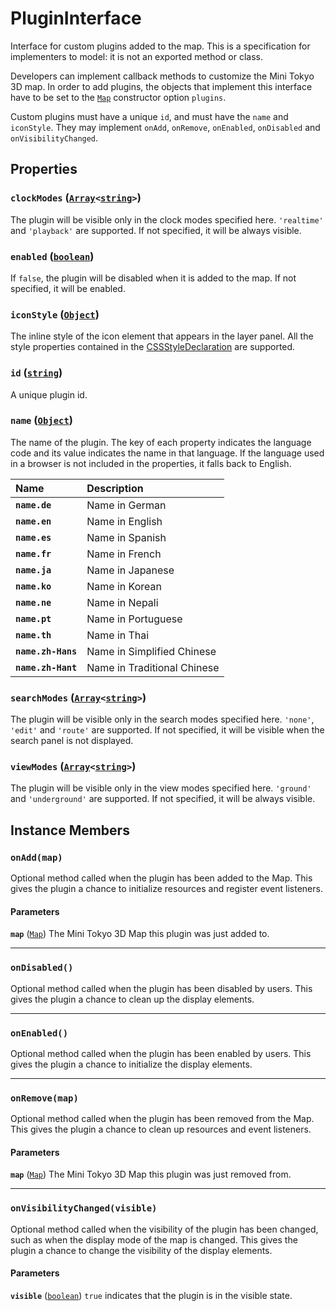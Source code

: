 # PluginInterface

Interface for custom plugins added to the map. This is a specification for implementers to model: it is not an exported method or class.

Developers can implement callback methods to customize the Mini Tokyo 3D map. In order to add plugins, the objects that implement this interface have to be set to the [`Map`](./map.md) constructor option `plugins`.

Custom plugins must have a unique `id`, and must have the `name` and `iconStyle`. They may implement `onAdd`, `onRemove`, `onEnabled`, `onDisabled` and `onVisibilityChanged`.

## Properties

### **`clockModes`** ([`Array`](https://developer.mozilla.org/docs/Web/JavaScript/Reference/Global_Objects/Array)`<`[`string`](https://developer.mozilla.org/docs/Web/JavaScript/Reference/Global_Objects/String)`>`)

The plugin will be visible only in the clock modes specified here. `'realtime'` and `'playback'` are supported. If not specified, it will be always visible.

### **`enabled`** ([`boolean`](https://developer.mozilla.org/docs/Web/JavaScript/Reference/Global_Objects/Boolean))

If `false`, the plugin will be disabled when it is added to the map. If not specified, it will be enabled.

### **`iconStyle`** ([`Object`](https://developer.mozilla.org/en-US/docs/Web/API/CSSStyleDeclaration))

The inline style of the icon element that appears in the layer panel. All the style properties contained in the [CSSStyleDeclaration](https://developer.mozilla.org/docs/Web/API/CSSStyleDeclaration) are supported.

### **`id`** ([`string`](https://developer.mozilla.org/docs/Web/JavaScript/Reference/Global_Objects/String))

A unique plugin id.

### **`name`** ([`Object`](https://developer.mozilla.org/docs/Web/JavaScript/Reference/Global_Objects/Object))

The name of the plugin. The key of each property indicates the language code and its value indicates the name in that language. If the language used in a browser is not included in the properties, it falls back to English.

Name | Description
:-- | :--
**`name.de`** | Name in German
**`name.en`** | Name in English
**`name.es`** | Name in Spanish
**`name.fr`** | Name in French
**`name.ja`** | Name in Japanese
**`name.ko`** | Name in Korean
**`name.ne`** | Name in Nepali
**`name.pt`** | Name in Portuguese
**`name.th`** | Name in Thai
**`name.zh-Hans`** | Name in Simplified Chinese
**`name.zh-Hant`** | Name in Traditional Chinese

### **`searchModes`** ([`Array`](https://developer.mozilla.org/docs/Web/JavaScript/Reference/Global_Objects/Array)`<`[`string`](https://developer.mozilla.org/docs/Web/JavaScript/Reference/Global_Objects/String)`>`)

The plugin will be visible only in the search modes specified here. `'none'`, `'edit'` and `'route'` are supported. If not specified, it will be visible when the search panel is not displayed.

### **`viewModes`** ([`Array`](https://developer.mozilla.org/docs/Web/JavaScript/Reference/Global_Objects/Array)`<`[`string`](https://developer.mozilla.org/docs/Web/JavaScript/Reference/Global_Objects/String)`>`)

The plugin will be visible only in the view modes specified here. `'ground'` and `'underground'` are supported. If not specified, it will be always visible.

## Instance Members

### **`onAdd(map)`**

Optional method called when the plugin has been added to the Map. This gives the plugin a chance to initialize resources and register event listeners.

#### Parameters

**`map`** ([`Map`](./map.md)) The Mini Tokyo 3D Map this plugin was just added to.

---

### **`onDisabled()`**

Optional method called when the plugin has been disabled by users. This gives the plugin a chance to clean up the display elements.

---

### **`onEnabled()`**

Optional method called when the plugin has been enabled by users. This gives the plugin a chance to initialize the display elements.

---

### **`onRemove(map)`**

Optional method called when the plugin has been removed from the Map. This gives the plugin a chance to clean up resources and event listeners.

#### Parameters

**`map`** ([`Map`](./map.md)) The Mini Tokyo 3D Map this plugin was just removed from.

---

### **`onVisibilityChanged(visible)`**

Optional method called when the visibility of the plugin has been changed, such as when the display mode of the map is changed. This gives the plugin a chance to change the visibility of the display elements.

#### Parameters

**`visible`** ([`boolean`](https://developer.mozilla.org/docs/Web/JavaScript/Reference/Global_Objects/Boolean)) `true` indicates that the plugin is in the visible state.
